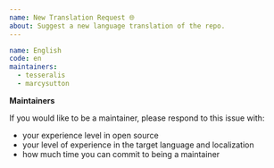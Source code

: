```yaml
---
name: New Translation Request 🌐
about: Suggest a new language translation of the repo.
---
```


<!--
  Please fill out the YAML form below, otherwise, your issue will be closed.

  - *Name*: Language name in *English*
  - *Code*: [ISO-693 Code]() or [IETF language tag](https://en.wikipedia.org/wiki/IETF_language_tag) of the language
  - *Maintainers*: list of GitHub usernames of proposed maintainers (at least 2 required)
-->

```yaml
name: English
code: en
maintainers:
  - tesseralis
  - marcysutton
```

**Maintainers**

If you would like to be a maintainer, please respond to this issue with:

- your experience level in open source
- your level of experience in the target language and localization
- how much time you can commit to being a maintainer
